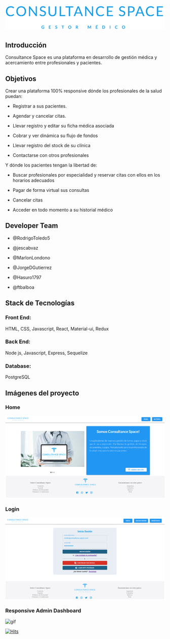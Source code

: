 
# ![logo](client/src/components/Header/CONSULTANCESPACETIPO.png)



## Introducción

Consultance Space es una plataforma en desarrollo de gestión médica y acercamiento entre profesionales y pacientes.

## Objetivos

Crear una plataforma 100% responsive dónde los profesionales de la salud puedan:

 * Registrar a sus pacientes. 

 * Agendar y cancelar citas. 

 * Llevar registro y editar su ficha médica asociada

 * Cobrar y ver dinámica su flujo de fondos

 * Llevar registro del stock de su clínica

 * Contactarse con otros profesionales


 Y dónde los pacientes tengan la libertad de:

 * Buscar profesionales por especialidad y reservar citas con ellos en los horarios adecuados

 * Pagar de forma virtual sus consultas

 * Cancelar citas

 * Acceder en todo momento a su historial médico

## Developer Team

 * @RodrigoToledo5
 
 * @jescabvaz

 * @MarlonLondono

 * @JorgeDGutierrez

 * @Hasuro1797 

 * @ftbalboa 

## Stack de Tecnologías

### Front End:

HTML, CSS, Javascript, React, Material-ui, Redux

### Back End:

Node js, Javascript, Express, Sequelize

### Database:

PostgreSQL

## Imágenes del proyecto

### Home
![img1](/client/src/assets/img/readme/1.PNG)

### Login
![img2](/client/src/assets/img/readme/2.PNG)

### Responsive Admin Dashboard

![gif](/client/src/assets/img/readme/responsive.gif)

[![Hits](https://hits.seeyoufarm.com/api/count/incr/badge.svg?url=https%3A%2F%2Fgithub.com%2FRodrigoToledo5%2FConsultanceSpace&count_bg=%2333988E&title_bg=%23555555&icon=&icon_color=%23E7E7E7&title=views&edge_flat=false)](https://hits.seeyoufarm.com)
